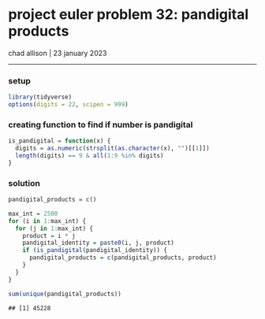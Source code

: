 project euler problem 32: pandigital products
================
chad allison \| 23 january 2023

------------------------------------------------------------------------

### setup

``` r
library(tidyverse)
options(digits = 22, scipen = 999)
```

### creating function to find if number is pandigital

``` r
is_pandigital = function(x) {
  digits = as.numeric(strsplit(as.character(x), "")[[1]])
  length(digits) == 9 & all(1:9 %in% digits)
}
```

### solution

``` r
pandigital_products = c()

max_int = 2500
for (i in 1:max_int) {
  for (j in 1:max_int) {
    product = i * j
    pandigital_identity = paste0(i, j, product)
    if (is_pandigital(pandigital_identity)) {
      pandigital_products = c(pandigital_products, product)
    }
  }
}

sum(unique(pandigital_products))
```

    ## [1] 45228

